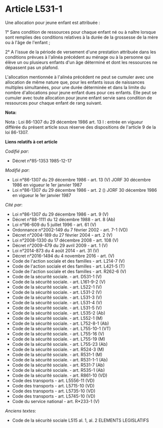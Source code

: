 # Article L531-1

Une allocation pour jeune enfant est attribuée :

1° Sans condition de ressources pour chaque enfant né ou à naître lorsque sont remplies des conditions relatives à la durée
de la grossesse de la mère ou à l'âge de l'enfant ;

2° A l'issue de la période de versement d'une prestation attribuée dans les conditions prévues à l'alinéa précédent au ménage
ou à la personne qui élève un ou plusieurs enfants d'un âge déterminé et dont les ressources ne dépassent pas un plafond.

L'allocation mentionnée à l'alinéa précédent ne peut se cumuler avec une allocation de même nature que, pour les enfants
issus de naissances multiples simultanées, pour une durée déterminée et dans la limite du nombre d'allocations pour jeune
enfant dues pour ces enfants. Elle peut se cumuler avec toute allocation pour jeune enfant servie sans condition de
ressources pour chaque enfant de rang suivant.

**Nota:**

Nota : Loi 86-1307 du 29 décembre 1986 art. 13 I : entrée en vigueur différée du présent article sous réserve des
dispositions de l'article 9 de la loi 86-1307.

**Liens relatifs à cet article**

_Codifié par_:

  - Décret n°85-1353 1985-12-17

_Modifié par_:

  - Loi n°86-1307 du 29 décembre 1986 - art. 13 (V) JORF 30 décembre 1986 en vigueur le 1er janvier 1987
  - Loi n°86-1307 du 29 décembre 1986 - art. 2 () JORF 30 décembre 1986 en vigueur le 1er janvier 1987

_Cité par_:

  - Loi n°86-1307 du 29 décembre 1986 - art. 9 (V)
  - Décret n°88-1111 du 12 décembre 1988 - art. 8 (Ab)
  - Loi n°96-609 du 5 juillet 1996 - art. 61 (V)
  - Ordonnance n°2002-149 du 7 février 2002 - art. 7-1 (VD)
  - Décret n°2004-189 du 27 février 2004 - art. 2 (V)
  - Loi n°2008-1330 du 17 décembre 2008 - art. 108 (V)
  - Décret n°2009-479 du 29 avril 2009 - art. 1 (V)
  - Loi n°2014-873 du 4 août 2014 - art. 31 (V)
  - Décret n°2016-1494 du 4 novembre 2016 - art. (V)
  - Code de l'action sociale et des familles - art. L214-7 (V)
  - Code de l'action sociale et des familles - art. L421-5 (T)
  - Code de l'action sociale et des familles - art. R262-6 (V)
  - Code de la sécurité sociale. - art. D531-1 (V)
  - Code de la sécurité sociale. - art. L161-9-2 (V)
  - Code de la sécurité sociale. - art. L522-1 (V)
  - Code de la sécurité sociale. - art. L531-2 (V)
  - Code de la sécurité sociale. - art. L531-3 (V)
  - Code de la sécurité sociale. - art. L531-4 (V)
  - Code de la sécurité sociale. - art. L531-5 (V)
  - Code de la sécurité sociale. - art. L535-2 (Ab)
  - Code de la sécurité sociale. - art. L552-1 (M)
  - Code de la sécurité sociale. - art. L752-8-1 (Ab)
  - Code de la sécurité sociale. - art. L755-10-1 (VT)
  - Code de la sécurité sociale. - art. L755-16 (V)
  - Code de la sécurité sociale. - art. L755-19 (M)
  - Code de la sécurité sociale. - art. L755-23 (Ab)
  - Code de la sécurité sociale. - art. R524-3 (M)
  - Code de la sécurité sociale. - art. R531-1 (M)
  - Code de la sécurité sociale. - art. R531-1-1 (Ab)
  - Code de la sécurité sociale. - art. R531-7 (Ab)
  - Code de la sécurité sociale. - art. R535-1 (Ab)
  - Code de la sécurité sociale. - art. R861-10 (VD)
  - Code des transports - art. L5556-11 (VD)
  - Code des transports - art. L5715-10 (VD)
  - Code des transports - art. L5735-10 (VD)
  - Code des transports - art. L5745-10 (VD)
  - Code du service national - art. R*233-1 (V)

_Anciens textes_:

  - Code de la sécurité sociale L515 al. 1, al. 2 ELEMENTS LEGISLATIFS

